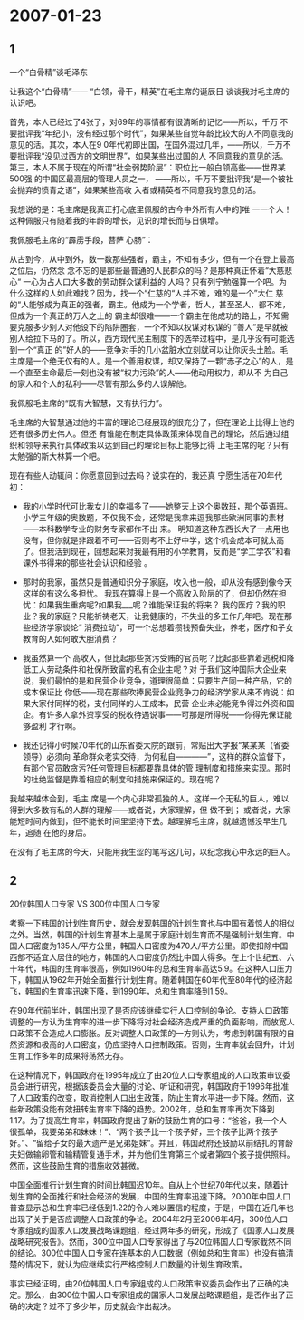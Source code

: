# 2007-01-23

## 1

一个“白骨精”谈毛泽东

让我这个“白骨精”―― “白领，骨干，精英”在毛主席的诞辰日 谈谈我对毛主席的认识吧。 

首先，本人已经过了4张了，对69年的事情都有很清晰的记忆――所以，千万 不要批评我“年纪小，没有经过那个时代”，如果某些自觉年龄比较大的人不同意我的意见的活。其次，本人在9 0年代初即出国，在国外混过几年，――所以，千万不要批评我“没见过西方的文明世界”，如果某些出过国的人 不同意我的意见的活。第三，本人不属于现在的所谓“社会弱势阶层”：职位比一般白领高些――世界某500强 的中国区最高层的管理人员之一， ――所以，千万不要批评我“是一个被社会抛弃的愤青之语”，如果某些高收 入者或精英者不同意我的意见的活。

我想说的是：毛主席是我真正打心底里佩服的古今中外所有人中的]唯 一一个人！这种佩服只有随着我的年龄的增长，见识的增长而与日俱增。 

我佩服毛主席的“霹雳手段，菩萨 心肠”： 

从古到今，从中到外，数一数那些强者，霸主，不知有多少，但有一个在登上最高之位后，仍然念 念不忘的是那些最普通的人民群众的吗？是那种真正怀着“大慈悲心“ 一心为占人口大多数的劳动群众谋利益的 人吗？只有列宁勉强算一个吧。为什么这样的人如此难找？因为，找一个“仁慈的“人并不难，难的是一个”大仁 慈的“人能够成为真正的强者，霸主。他成为一个学者，哲人，甚至圣人，都不难，但成为一个真正的万人之上的 霸主却很难――一个霸主在他成功的路上，不知需要克服多少别人对他设下的陷阱圈套，一个不知以权谋对权谋的 ”善人”是早就被别人给拉下马的了。所以，西方现代民主制度下的选举过程中，是几乎没有可能选到一个“真正 的”好人的――竞争对手的几小盆脏水立刻就可以让你灰头土脸。毛主席是一个绝无仅有的人。是一个善用权谋，却又保持了一颗“赤子之心”的人，是一个直至生命最后一刻也没有被“权力污染”的人――他动用权力，却从不 为自己的家人和个人的私利――尽管有那么多的人误解他。 

我佩服毛主席的“既有大智慧，又有执行力”。 

毛主席的大智慧通过他的丰富的理论已经展现的很充分了，但在理论上比得上他的还有很多历史伟人。但还 有谁能在制定具体政策来体现自己的理论，然后通过组织和领导来执行具体政策以达到自己的理论目标上能够比得 上毛主席的呢？只有太勉强的斯大林算一个吧。 

现在有些人动辄问：你愿意回到过去吗？说实在的，我还真 宁愿生活在70年代初： 

- 我的小学时代可比我女儿的幸福多了――她整天上这个奥数班，那个英语班。 小学三年级的奥数题，不仅我不会，还常是我拿来逗我那些欧洲同事的素材――本科数学专业的财务专家都作不出 来。 明知道这种东西长大了一点用也没有，但你就是非跟着不可――否则考不上好中学，这个机会成本可就太高 了。但我活到现在，回想起来对我最有用的小学教育，反而是“学工学农”和看课外书得来的那些社会认识和经验 。 

- 那时的我家，虽然只是普通知识分子家庭，收入也一般，却从没有感到像今天这样的有这么多担忧。 我现在算得上是一个高收入阶层的了，但却仍然在担忧：如果我生重病呢?如果我___呢？谁能保证我的将来？ 我的医疗？我的职业？我的家庭？只能祈祷老天，让我健康的，不失业的多工作几年吧。现在那些经济学家谈论“ 消费拉动”，可一个总想着攒钱预备失业，养老，医疗和子女教育的人如何敢大胆消费？ 

- 我虽然算一个 高收入，但比起那些贪污受贿的官员呢？比起那些靠着逃税和降低工人劳动条件和社保所致富的私有企业主呢？对 于我们这种国际大企业来说，我们最怕的是和民营企业竞争，道理很简单：只要生产同一种产品，它的成本保证比 你低――现在那些吹捧民营企业竞争力的经济学家从来不肯说：如果大家付同样的税，支付同样的人工成本，民营 企业未必能竞争得过外资和国企。有许多人拿外资享受的税收待遇说事――可那是所得税――你得先保证能够盈利 才行啊。 

- 我还记得小时候70年代的山东省委大院的跟前，常贴出大字报“某某某（省委领导）必须向 革命群众老实交待，为何私自――――”，这样的群众监督下，有那个官员敢贪污?任何管理目标都要靠具体的管 理制度和措施来实现。那时的杜绝监督是靠着相应的制度和措施来保证的。现在呢？ 

我越来越体会到，毛主 席是一个内心非常孤独的人。这样一个无私的巨人，难以得到大多数有私的人群的理解――或者说，大家理解，但 做不到； 或者说，大家能短时间内做到，但不能长时间里坚持下去。越理解毛主席，就越遗憾没早生几年，追随 在他的身后。 

在没有了毛主席的今天，只能用我生涩的笔写这几句，以纪念我心中永远的巨人。 

## 2

20位韩国人口专家 VS 300位中国人口专家


考察一下韩国的计划生育历史，就会发现韩国的计划生育也与中国有着惊人的相似之外。当然，韩国的计划生育基本上是属于家庭计划生育而不是强制计划生育。中国人口密度为135人/平方公里，韩国人口密度为470人/平方公里。即使扣除中国西部不适宜人居住的地方，韩国的人口密度仍然比中国大得多。在上个世纪五、六十年代，韩国的生育率很高，例如1960年的总和生育率高达5.9。在这种人口压力下，韩国从1962年开始全面推行计划生育。随着韩国在60年代至80年代的经济起飞，韩国的生育率迅速下降，到1990年，总和生育率降到1.59。

在90年代前半叶，韩国出现了是否应该继续实行人口控制的争论。支持人口政策调整的一方认为生育率的进一步下降将对社会经济造成严重的负面影响，而放宽人口政策不会造成人口膨胀。反对调整人口政策的一方则认为，考虑到韩国有限的自然资源和极高的人口密度，仍应坚持人口控制政策。否则，生育率就会回升，计划生育工作多年的成果将荡然无存。

在这种情况下，韩国政府在1995年成立了由20位人口专家组成的人口政策审议委员会进行研究，根据该委员会大量的讨论、听证和研究，韩国政府于1996年批准了人口政策的改变，取消控制人口出生政策，防止生育水平进一步下降。然而，这些新政策没能有效扭转生育率下降的趋势。2002年，总和生育率再次下降到1.17。为了提高生育率，韩国政府提出了新的鼓励生育的口号：“爸爸，我一个人很孤单，我要弟弟和妹妹！”、“两个孩子比一个孩子好，三个孩子比两个孩子好。”、“留给子女的最大遗产是兄弟姐妹”。并且，韩国政府还鼓励以前结扎的育龄夫妇做输卵管和输精管复通手术，并为他们生育第三个或者第四个孩子提供照料。然而，这些鼓励生育的措施收效甚微。

中国全面推行计划生育的时间比韩国迟10年。自从上个世纪70年代以来，随着计划生育的全面推行和社会经济的发展，中国的生育率迅速下降。2000年中国人口普查显示总和生育率已经低到1.22的令人难以置信的程度，于是，中国在近几年也出现了关于是否应调整人口政策的争论。2004年2月至2006年4月，300位人口专家组成的国家人口发展战略课题组，经过两年多的研究，形成了《国家人口发展战略研究报告》。然而，300位中国人口专家得出了与20位韩国人口专家截然不同的结论。300位中国人口专家在连基本的人口数据（例如总和生育率）也没有搞清楚的情况下，就认为应继续实行严格控制人口数量的计划生育政策。

事实已经证明，由20位韩国人口专家组成的人口政策审议委员会作出了正确的决定。那么，由300位中国人口专家组成的国家人口发展战略课题组，是否作出了正确的决定？过不了多少年，历史就会作出裁决。




